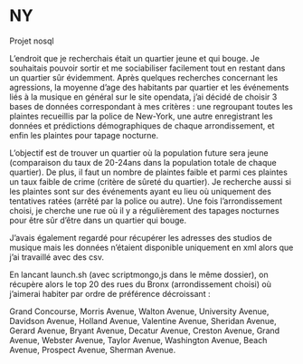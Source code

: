 # NY
Projet nosql



L’endroit que je recherchais était un quartier jeune et qui bouge. Je souhaitais pouvoir sortir et me sociabiliser facilement tout en restant dans un quartier sûr évidemment. Après quelques recherches concernant les agressions, la moyenne d’age des habitants par quartier et les événements liés à la musique en général sur le site opendata, j’ai décidé de choisir 3 bases de données correspondant à mes critères : une regroupant toutes les plaintes recueillis par la police de New-York, une autre enregistrant les données et prédictions démographiques de chaque arrondissement, et enfin les plaintes pour tapage nocturne.

L’objectif est de trouver un quartier où la population future sera jeune (comparaison du taux de 20-24ans dans la population totale de chaque quartier). De plus, il faut un nombre de plaintes faible et parmi ces plaintes un taux faible de crime (critère de sûreté du quartier). Je recherche aussi si les plaintes sont sur des événements ayant eu lieu où uniquement des tentatives ratées (arrêté par la police ou autre). Une fois l’arrondissement choisi, je cherche une rue où il y a régulièrement des tapages nocturnes pour être sûr d’être dans un quartier qui bouge.

J’avais également regardé pour récupérer les adresses des studios de musique mais les données n’étaient disponible uniquement en xml alors que j’ai travaillé avec des csv.


En lancant launch.sh (avec scriptmongo,js dans le même dossier), on récupère alors le top 20 des rues du Bronx (arrondissement choisi) où j’aimerai habiter par ordre de préférence décroissant :

Grand Concourse, Morris Avenue, Walton Avenue, University Avenue, Davidson Avenue, Holland Avenue, Valentine Avenue, Sheridan Avenue, Gerard Avenue, Bryant Avenue, Decatur Avenue, Creston Avenue, Grand Avenue, Webster Avenue, Taylor Avenue, Washington Avenue, Beach Avenue, Prospect Avenue, Sherman Avenue.
